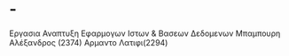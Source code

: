 # -
Εργασια Αναπτυξη Εφαρμογων Ιστων &amp; Βασεων Δεδομενων
Μπαμπουρη Αλέξανδρος (2374)
Αρμαντο Λατιφι(2294)
